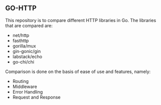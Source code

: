 ## GO-HTTP

This repository is to compare different HTTP libraries in Go. The libraries that are compared are:
- net/http
- fasthttp
- gorilla/mux
- gin-gonic/gin
- labstack/echo
- go-chi/chi

Comparison is done on the basis of ease of use and features, namely:
- Routing
- Middleware
- Error Handling
- Request and Response
